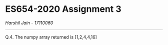 # ES654-2020 Assignment 3

*Harshil Jain* - *17110060*

------

Q.4. The numpy array returned is [1,2,4,4,16]
